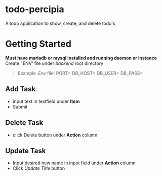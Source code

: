 # todo-percipia
A todo application to show, create, and delete todo's

# Getting Started
**Must have mariadb or mysql installed and running daemon or instance**
Create '.ENV' file under *backend* root directory 

>Example .Env file:
>PORT=
>DB_HOST=
>DB_USER=
>DB_PASS=

## Add Task
- input text in textfield under **Item**
- Submit

## Delete Task
- click Delete button under **Action** column

## Update Task
- Input desired new name in input field under **Action** column
- Click *Update Title* button
